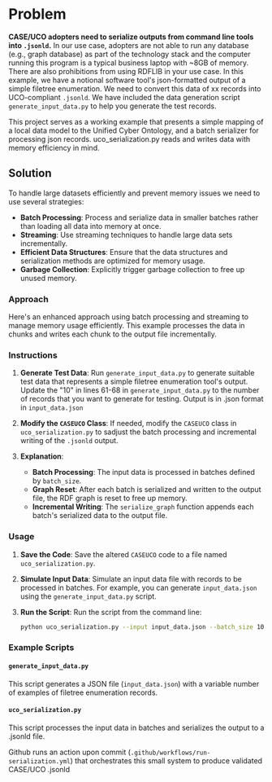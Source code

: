 # Problem

**CASE/UCO adopters need to serialize outputs from command line tools into `.jsonld`.** In our use case, adopters are not able to run any database (e.g., graph database) as part of the technology stack and the computer running this program is a typical business laptop with ~8GB of memory. There are also prohibitions from using RDFLIB in your use case. In this example, we have a notional software tool's json-formatted output of a simple filetree enumeration. We need to convert this data of xx records into UCO-compliant `.jsonld`. We have included the data generation script `generate_input_data.py` to help you generate the test records. 

This project serves as a working example that presents a simple mapping of a local data model to the Unified Cyber Ontology, and a batch serializer for processing json records. uco_serialization.py reads and writes data with memory efficiency in mind.

## Solution

To handle large datasets efficiently and prevent memory issues we need to use several strategies:

- **Batch Processing**: Process and serialize data in smaller batches rather than loading all data into memory at once.
- **Streaming**: Use streaming techniques to handle large data sets incrementally.
- **Efficient Data Structures**: Ensure that the data structures and serialization methods are optimized for memory usage.
- **Garbage Collection**: Explicitly trigger garbage collection to free up unused memory.

### Approach

Here's an enhanced approach using batch processing and streaming to manage memory usage efficiently. This example processes the data in chunks and writes each chunk to the output file incrementally.

### Instructions

1. **Generate Test Data**: Run `generate_input_data.py` to generate suitable test data that represents a simple filetree enumeration tool's output. Update the "10" in lines 61-68 in `generate_input_data.py` to the number of records that you want to generate for testing. Output is in .json format in `input_data.json`
1. **Modify the `CASEUCO` Class**: If needed, modify the `CASEUCO` class in `uco_serialization.py` to sadjust the batch processing and incremental writing of the `.jsonld` output.

2. **Explanation**:
    - **Batch Processing**: The input data is processed in batches defined by `batch_size`.
    - **Graph Reset**: After each batch is serialized and written to the output file, the RDF graph is reset to free up memory.
    - **Incremental Writing**: The `serialize_graph` function appends each batch's serialized data to the output file.

### Usage

1. **Save the Code**: Save the altered `CASEUCO` code to a file named `uco_serialization.py`.
2. **Simulate Input Data**: Simulate an input data file with records to be processed in batches. For example, you can generate `input_data.json` using the `generate_input_data.py` script.
3. **Run the Script**: Run the script from the command line:

    ```sh
    python uco_serialization.py --input input_data.json --batch_size 1000 --output case_output.jsonld
    ```

### Example Scripts

#### `generate_input_data.py`

This script generates a JSON file (`input_data.json`) with a variable number of examples of filetree enumeration records.

#### `uco_serialization.py`

This script processes the input data in batches and serializes the output to a .jsonld file.


Github runs an action upon commit (`.github/workflows/run-serialization.yml`) that orchestrates this small system to produce validated CASE/UCO .jsonld